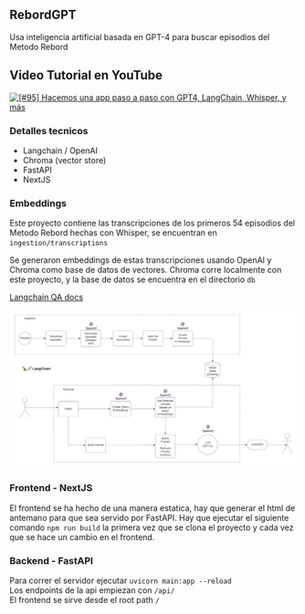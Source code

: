 ## RebordGPT

Usa inteligencia artificial basada en GPT-4 para buscar episodios del Metodo Rebord

## Video Tutorial en YouTube
[![[#95] Hacemos una app paso a paso con GPT4, LangChain, Whisper, y más](https://img.youtube.com/vi/1Rpn4lrshlo/0.jpg)](https://www.youtube.com/watch?v=1Rpn4lrshlo)

### Detalles tecnicos
* Langchain / OpenAI
* Chroma (vector store)
* FastAPI
* NextJS

### Embeddings

Este proyecto contiene las transcripciones de los primeros 54 episodios del Metodo Rebord hechas con Whisper, se encuentran en `ingestion/transcriptions` 

Se generaron embeddings de estas transcripciones usando OpenAI y Chroma como base de datos de vectores.
Chroma corre localmente con este proyecto, y la base de datos se encuentra en el directorio `db`

[Langchain QA docs](https://python.langchain.com/docs/use_cases/question_answering/)

![My Image](images/architecture_v2.png)


### Frontend - NextJS
El frontend se ha hecho de una manera estatica, hay que generar el html de antemano para que sea servido por FastAPI. Hay que ejecutar el siguiente comando `npm run build` la primera vez que se clona el proyecto y cada vez que se hace un cambio en el frontend.


### Backend - FastAPI

Para correr el servidor ejecutar `uvicorn main:app --reload` \
Los endpoints de la api empiezan con `/api/` \
El frontend se sirve desde el root path `/`
